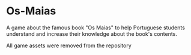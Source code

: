 # Os-Maias
A game about the famous book "Os Maias" to help Portuguese students understand and increase their knowledge about the book's contents.

All game assets were removed from the repository